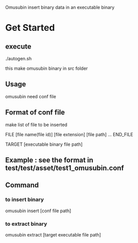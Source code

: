 
Omusubin insert binary data in an executable binary

# Get Started

## execute

./autogen.sh

this make omusubin binary in src folder

## Usage

omusubin need conf file 


## Format of conf file

make list of file to be inserted
 
FILE
 [file name(file id)] [file extension] [file path]
 ...
END_FILE

TARGET [executable binary file path]

## Example : see the format in test/test/asset/test1_omusubin.conf

## Command

### to insert binary

omusubin insert [conf file path]
 
### to extract binary

omusubin extract [target executable file path]
 

